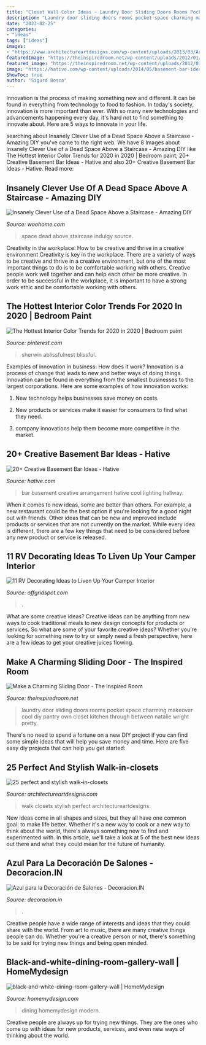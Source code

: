 ```yaml
---
title: "Closet Wall Color Ideas ~ Laundry Door Sliding Doors Rooms Pocket Space Charming Makeover Cool Diy Pantry Own Closet Kitchen Through Between Natalie Wright Pretty"
description: "Laundry door sliding doors rooms pocket space charming makeover cool diy pantry own closet kitchen through between natalie wright pretty"
date: "2023-02-25"
categories:
- "ideas"
tags: ["ideas"]
images:
- "https://www.architectureartdesigns.com/wp-content/uploads/2013/03/ArchitectureArtDesigns-740.jpg"
featuredImage: "https://theinspiredroom.net/wp-content/uploads/2012/01/laundry-room-makeover-sliding-door.jpg"
featured_image: "https://theinspiredroom.net/wp-content/uploads/2012/01/laundry-room-makeover-sliding-door.jpg"
image: "https://hative.com/wp-content/uploads/2014/05/basement-bar-ideas/13-wall-arrangement.jpg"
ShowToc: true
author: "Sigurd Bosco"
---
```



Innovation is the process of making something new and different. It can be found in everything from technology to food to fashion. In today's society, innovation is more important than ever. With so many new technologies and advancements happening every day, it's hard not to find something to innovate about. Here are 5 ways to innovate in your life.

	

		
searching about Insanely Clever Use of a Dead Space Above a Staircase - Amazing DIY you've came to the right web. We have 8 Images about Insanely Clever Use of a Dead Space Above a Staircase - Amazing DIY like The Hottest Interior Color Trends for 2020 in 2020 | Bedroom paint, 20+ Creative Basement Bar Ideas - Hative and also 20+ Creative Basement Bar Ideas - Hative. Read more:
		
    
## Insanely Clever Use Of A Dead Space Above A Staircase - Amazing DIY

<img loading=lazy src="http://www.woohome.com/wp-content/uploads/2016/01/make-use-of-dead-space-5.jpg" onerror="this.onerror=null;this.src='https://tse2.mm.bing.net/th?id=OIP.Ps-lhhuBTjhdcuV72T0kTwHaJ4&amp;pid=15.1';" alt="Insanely Clever Use of a Dead Space Above a Staircase - Amazing DIY">

_Source: woohome.com_

>space dead above staircase indulgy source. 

	

Creativity in the workplace: How to be creative and thrive in a creative environment
Creativity is key in the workplace. There are a variety of ways to be creative and thrive in a creative environment, but one of the most important things to do is to be comfortable working with others. Creative people work well together and can help each other be more creative. In order to be successful in the workplace, it is important to have a strong work ethic and be comfortable working with others.

    
## The Hottest Interior Color Trends For 2020 In 2020 | Bedroom Paint

<img loading=lazy src="https://i.pinimg.com/736x/e0/24/f7/e024f775c3589b2c2b581f93feb86b72.jpg" onerror="this.onerror=null;this.src='https://tse3.mm.bing.net/th?id=OIP.3ELubTFXJV4psKFVwzcgJgHaLH&amp;pid=15.1';" alt="The Hottest Interior Color Trends for 2020 in 2020 | Bedroom paint">

_Source: pinterest.com_

>sherwin ablissfulnest blissful. 

	

Examples of innovation in business: How does it work?
Innovation is a process of change that leads to new and better ways of doing things. Innovation can be found in everything from the smallest businesses to the largest corporations. Here are some examples of how innovation works:
1. New technology helps businesses save money on costs.

2. New products or services make it easier for consumers to find what they need.

3. company innovations help them become more competitive in the market.


    
## 20+ Creative Basement Bar Ideas - Hative

<img loading=lazy src="https://hative.com/wp-content/uploads/2014/05/basement-bar-ideas/13-wall-arrangement.jpg" onerror="this.onerror=null;this.src='https://tse1.mm.bing.net/th?id=OIP.cFNCNa6iVc-TO7xSlDm1QQHaJ3&amp;pid=15.1';" alt="20+ Creative Basement Bar Ideas - Hative">

_Source: hative.com_

>bar basement creative arrangement hative cool lighting hallway. 

	

When it comes to new ideas, some are better than others. For example, a new restaurant could be the best option if you're looking for a good night out with friends. Other ideas that can be new and improved include products or services that are not currently on the market. While every idea is different, there are a few key things that need to be considered before any new product or service is released.

    
## 11 RV Decorating Ideas To Liven Up Your Camper Interior

<img loading=lazy src="https://offgridspot.com/wp-content/uploads/2020/06/105044540_3113232758699296_6906715080108428204_n.jpg" onerror="this.onerror=null;this.src='https://tse1.mm.bing.net/th?id=OIP.b9jlP_WOa4fFZ_na6Tq44wHaJ4&amp;pid=15.1';" alt="11 RV Decorating Ideas to Liven Up Your Camper Interior">

_Source: offgridspot.com_

>. 

	

What are some creative ideas?
Creative ideas can be anything from new ways to cook traditional meals to new design concepts for products or services. So what are some of your favorite creative ideas? Whether you're looking for something new to try or simply need a fresh perspective, here are a few ideas to get your creative juices flowing.

    
## Make A Charming Sliding Door - The Inspired Room

<img loading=lazy src="https://theinspiredroom.net/wp-content/uploads/2012/01/laundry-room-makeover-sliding-door.jpg" onerror="this.onerror=null;this.src='https://tse4.mm.bing.net/th?id=OIP.8CMguHrLd9p2Shw_MQ7RCQHaLH&amp;pid=15.1';" alt="Make a Charming Sliding Door - The Inspired Room">

_Source: theinspiredroom.net_

>laundry door sliding doors rooms pocket space charming makeover cool diy pantry own closet kitchen through between natalie wright pretty. 

	

There's no need to spend a fortune on a new DIY project if you can find some simple ideas that will help you save money and time. Here are five easy diy projects that can help you get started: 

    
## 25 Perfect And Stylish Walk-in-closets

<img loading=lazy src="https://www.architectureartdesigns.com/wp-content/uploads/2013/03/ArchitectureArtDesigns-740.jpg" onerror="this.onerror=null;this.src='https://tse1.mm.bing.net/th?id=OIP.tzl3IdZJ8vZRaro00HCWkQHaLH&amp;pid=15.1';" alt="25 perfect and stylish walk-in-closets">

_Source: architectureartdesigns.com_

>walk closets stylish perfect architectureartdesigns. 

	

New ideas come in all shapes and sizes, but they all have one common goal: to make life better. Whether it's a new way to cook or a new way to think about the world, there's always something new to find and experimented with. In this article, we'll take a look at 5 of the best new ideas out there and what they could mean for the future of humanity.

    
## Azul Para La Decoración De Salones - Decoracion.IN

<img loading=lazy src="http://decoracion.in/wp-content/uploads/azul-decoracion-salones-6.jpg" onerror="this.onerror=null;this.src='https://tse1.mm.bing.net/th?id=OIP.prl1ZLgisXh5EvxoFuh-NgHaKG&amp;pid=15.1';" alt="Azul para la Decoración de Salones - Decoracion.IN">

_Source: decoracion.in_

>. 

	

Creative people have a wide range of interests and ideas that they could share with the world. From art to music, there are many creative things people can do. Whether you're a creative person or not, there's something to be said for trying new things and being open minded.

    
## Black-and-white-dining-room-gallery-wall | HomeMydesign

<img loading=lazy src="https://homemydesign.com/wp-content/uploads/2016/11/black-and-white-dining-room-gallery-wall.jpg" onerror="this.onerror=null;this.src='https://tse1.mm.bing.net/th?id=OIP.H5k7CjnhWcUqEATMp55QGwHaLI&amp;pid=15.1';" alt="black-and-white-dining-room-gallery-wall | HomeMydesign">

_Source: homemydesign.com_

>dining homemydesign modern. 

	

Creative people are always up for trying new things. They are the ones who come up with ideas for new products, services, and even new ways of thinking about the world.

